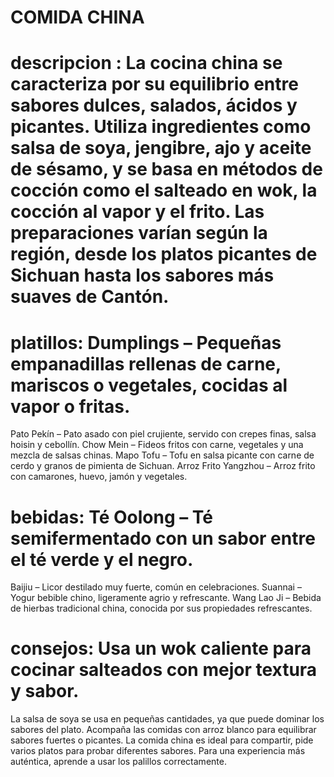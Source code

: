 # COMIDA CHINA
# descripcion : La cocina china se caracteriza por su equilibrio entre sabores dulces, salados, ácidos y picantes. Utiliza ingredientes como salsa de soya, jengibre, ajo y aceite de sésamo, y se basa en métodos de cocción como el salteado en wok, la cocción al vapor y el frito. Las preparaciones varían según la región, desde los platos picantes de Sichuan hasta los sabores más suaves de Cantón.
# platillos: Dumplings – Pequeñas empanadillas rellenas de carne, mariscos o vegetales, cocidas al vapor o fritas.
Pato Pekín – Pato asado con piel crujiente, servido con crepes finas, salsa hoisin y cebollín.
Chow Mein – Fideos fritos con carne, vegetales y una mezcla de salsas chinas.
Mapo Tofu – Tofu en salsa picante con carne de cerdo y granos de pimienta de Sichuan.
Arroz Frito Yangzhou – Arroz frito con camarones, huevo, jamón y vegetales.
# bebidas: Té Oolong – Té semifermentado con un sabor entre el té verde y el negro.
Baijiu – Licor destilado muy fuerte, común en celebraciones.
Suannai – Yogur bebible chino, ligeramente agrio y refrescante.
Wang Lao Ji – Bebida de hierbas tradicional china, conocida por sus propiedades refrescantes.
# consejos: Usa un wok caliente para cocinar salteados con mejor textura y sabor.
La salsa de soya se usa en pequeñas cantidades, ya que puede dominar los sabores del plato.
Acompaña las comidas con arroz blanco para equilibrar sabores fuertes o picantes.
La comida china es ideal para compartir, pide varios platos para probar diferentes sabores.
Para una experiencia más auténtica, aprende a usar los palillos correctamente. 
